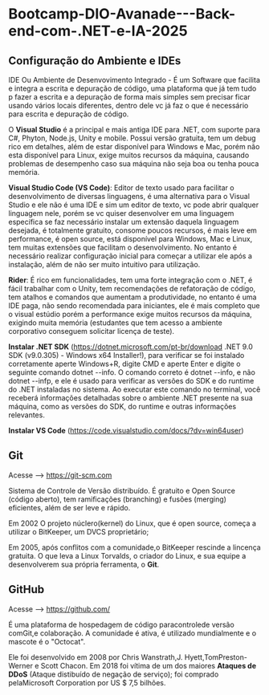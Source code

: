 # Bootcamp-DIO-Avanade---Back-end-com-.NET-e-IA-2025
## Configuração do Ambiente e IDEs
IDE Ou Ambiente de Desenvovimento Integrado - É um Software que facilita e integra a escrita e depuração de código, uma plataforma que já tem tudo p fazer a escrita e a depuração de forma mais simples sem precisar ficar usando vários locais diferentes, dentro dele vc já faz o que é necessário para escrita e depuração de código.

O **Visual Studio** é a principal e mais antiga IDE para .NET, com suporte para C#, Phyton, Node.js, Unity e mobile. Possui versão gratuita, tem um debug rico em detalhes, além de estar disponível para Windows e Mac, porém não esta disponível para Linux, exige muitos recursos da máquina, causando problemas de desempenho caso sua máquina não seja boa ou tenha pouca memória.

**Visual Studio Code (VS Code)**: Editor de texto usado para facilitar o desenvolvimento de diversas linguagens, é uma alternativa para o Visual Studio e ele não é uma IDE e sim um editor de texto, vc pode abrir qualquer linguagem nele, porém se vc quiser desenvolver em uma linguagem específica se faz necessário instalar um extensão daquela linguagem desejada, é totalmente gratuito, consome poucos recursos, é mais leve em performance, é open source, está disponível para Windows, Mac e Linux, tem muitas extensões que facilitam o desenvolvimento. No entanto é necessário realizar configuração inicial para começar a utilizar ele após a instalação, além de não ser muito intuitivo para utilização.

**Rider**: É rico em funcionalidades, tem uma forte integração com o .NET, é fácil trabalhar com o Unity, tem recomendações de refatoração de código, tem atalhos e comandos que aumentam a produtividade, no entanto é uma IDE paga, não sendo recomendada para iniciantes, ele é mais completo que o visual estúdio porém a performance exige muitos recursos da máquina, exigindo muita memória (estudantes que tem acesso a ambiente corporativo conseguem solicitar licença de teste).

**Instalar .NET SDK** (https://dotnet.microsoft.com/pt-br/download .NET 9.0 SDK (v9.0.305) - Windows x64 Installer!), para verificar se foi instalado corretamente aperte Windows+R, digite CMD e aperte Enter e digite o seguinte comando dotnet --info. O comando correto é dotnet --info, e não dotnet --infp, e ele é usado para verificar as versões do SDK e do runtime do .NET instaladas no sistema. Ao executar este comando no terminal, você receberá informações detalhadas sobre o ambiente .NET presente na sua máquina, como as versões do SDK, do runtime e outras informações relevantes. 

 **Instalar VS Code** (https://code.visualstudio.com/docs/?dv=win64user)
 
## Git

Acesse --> https://git-scm.com

Sistema de Controle de Versão distribuído. É gratuito e Open Source (código aberto), tem ramificações (branching) e fusões (merging) eficientes, além de ser leve e rápido. 

Em 2002 O projeto núclero(kernel) do Linux, que é  open source, começa a utilizar o BitKeeper, um DVCS proprietário;

Em 2005, após conflitos com a comunidade,o BitKeeper rescinde a lincença gratuita. O que leva a Linux Torvalds, o criador do Linux, e sua equipe a desenvolverem sua própria ferramenta, o **Git**.

## GitHub
Acesse --> https://github.com/

É uma plataforma de hospedagem de código paracontrolede versão comGit,e colaboração. A comunidade é ativa, é utilizado mundialmente e o mascote é o "Octocat".

Ele foi desenvolvido em 2008 por Chris Wanstrath,J. Hyett,TomPreston-Werner e Scott Chacon. Em 2018 foi vítima de um dos maiores **Ataques de DDoS** (Ataque distibuído de negação de serviço); foi comprado pelaMicrosoft Corporation por US $ 7,5 bilhões.
